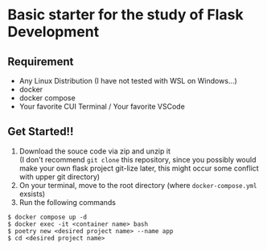 # Basic starter for the study of Flask Development

## Requirement
- Any Linux Distribution (I have not tested with WSL on Windows...)
- docker
- docker compose
- Your favorite CUI Terminal / Your favorite VSCode

## Get Started!!
1. Download the souce code via zip and unzip it  
(I don't recommend `git clone` this repository, since you possibly would make your own flask project git-lize later, this might occur some conflict with upper git directory)
2. On your terminal, move to the root directory (where `docker-compose.yml` exsists)
3. Run the following commands
```
$ docker compose up -d
$ docker exec -it <container name> bash
$ poetry new <desired project name> --name app
$ cd <desired project name>
```
